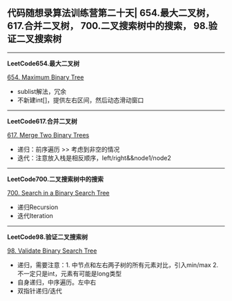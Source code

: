 ## **代码随想录算法训练营第二十天| 654.最大二叉树， 617.合并二叉树， 700.二叉搜索树中的搜索， 98.验证二叉搜索树**
<hr/>

**LeetCode654.最大二叉树**

[654. Maximum Binary Tree](https://leetcode.cn/problems/maximum-binary-tree/description/)

- sublist解法，冗余
- 不新建int[]，提供左右区间，然后动态滑动窗口

<hr/>

**LeetCode617.合并二叉树**

[617. Merge Two Binary Trees](https://leetcode.cn/problems/merge-two-binary-trees/description/)

- 递归：前序遍历 >> 考虑到非空的情况 
- 迭代：注意放入栈是相反顺序，left/right&&node1/node2

<hr/>

**LeetCode700.二叉搜索树中的搜索**

[700. Search in a Binary Search Tree](https://leetcode.cn/problems/search-in-a-binary-search-tree/description/)

- 递归Recursion
- 迭代Iteration

<hr/>

**LeetCode98.验证二叉搜索树**

[98. Validate Binary Search Tree](https://leetcode.cn/problems/validate-binary-search-tree/description/)

- 递归，需要注意：1. 中节点和左右两子树的所有元素对比，引入min/max 2. 不一定只是int，元素有可能是long类型 
- 自身递归，中序遍历。左中右
- 双指针递归/迭代


